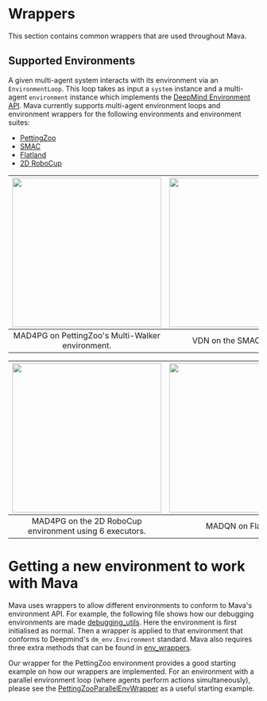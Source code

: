 # Wrappers

This section contains common wrappers that are used throughout Mava.

## Supported Environments

A given multi-agent system interacts with its environment via an `EnvironmentLoop`. This loop takes as input a `system` instance and a multi-agent `environment`
instance which implements the [DeepMind Environment API][dm_env]. Mava currently supports multi-agent environment loops and environment wrappers for the following environments and environment suites:

* [PettingZoo][pettingzoo]
* [SMAC][smac]
* [Flatland][flatland]
* [2D RoboCup][robocup]

|<img  src="../../docs/images/multiw_animation.gif" width="300px"/> | <img src="../../docs/images/sc2_animation.gif" width="300px"/>
|:---:|:---:|
|MAD4PG on PettingZoo's Multi-Walker environment. | VDN on the SMAC 3m map.|

|<img  src="../../docs/images/robocup_animation.gif" width="300px"/> | <img src="../../docs/images/flatland.gif" width="300px" />  |
|:---:|:---:|
|MAD4PG on the 2D RoboCup environment using 6 executors.| MADQN on Flatland. |

# Getting a new environment to work with Mava

Mava uses wrappers to allow different environments to conform to Mava's environment API. For example, the following file shows how our debugging environments are made [debugging_utils](https://github.com/instadeepai/Mava/blob/develop/mava/utils/environments/debugging_utils.py#L53). Here the environment is first initialised as normal. Then a wrapper is applied to that environment that conforms to Deepmind's `dm_env.Environment` standard. Mava also requires three extra methods that can be found in [env_wrappers](https://github.com/instadeepai/Mava/blob/develop/mava/wrappers/env_wrappers.py).

Our wrapper for the PettingZoo environment provides a good starting example on how our wrappers are implemented. For an environment with a parallel environment loop (where agents perform actions simultaneously), please see the [PettingZooParallelEnvWrapper](https://github.com/instadeepai/Mava/blob/develop/mava/wrappers/pettingzoo.py#L356) as a useful starting example.

[pettingzoo]: https://github.com/PettingZoo-Team/PettingZoo
[smac]: https://github.com/oxwhirl/smac
[flatland]: https://gitlab.aicrowd.com/flatland/flatland
[robocup]: https://github.com/rcsoccersim
[dm_env]: https://github.com/deepmind/dm_env
